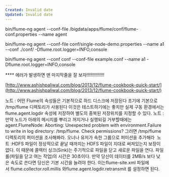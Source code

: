 ```yaml
---
Created: Invalid date
Updated: Invalid date
---
```

bin/flume-ng agent --conf-file /bigdata/apps/flume/conf/flume-conf.properties --name agent

bin/flume-ng agent --conf-file conf/single-node-demo.properties --name a1 --conf ./conf/ -Dflume.root.logger=INFO,console

bin/flume-ng agent --conf conf --conf-file example.conf --name a1 -Dflume.root.logger=INFO,console

**** 에러가 발생하면 맨 마지막줄을 잘 보자!!!!!!!!!!!!!!

[http://www.ashishpaliwal.com/blog/2013/12/flume-cookbook-quick-start/](http://www.ashishpaliwal.com/blog/2013/12/flume-cookbook-quick-start/)

노트 : 어떤 Flume의 속성들은 기본적으로 하드 디스크에 저장된다 초기에 기본으로 /tmp/flume 디렉토리가 사용된다 이것은 테스트하기에는 좋치만 실제 구동 환경에서는 flume.agent.logdir 속성에 저장하여 별도의 중복된 저장위치를 지정할 수 있다. 노트 : 만약 노드가 아래의 메시지를 뿌리고 꺼지거나 실행되길 거부할때에는 agent.FlumeNode: Aborting: Unexpected problem with environment.Failure to write in log directory: /tmp/flume. Check permissions? 그러면 /tmp/flume 디렉토리의 퍼미션을 조사해봐라. 오너나 유저가 속한 그룹으로 퍼미션을 추가해라  노트 :HDFS 파일이 정상적으로 끝날 때까지는 HDFS 파일이 지대로 써져있는지 보장이 없다. 이 때문에 콜렉터 싱크(Sink)는 주기적으로 파일을 닫고 새로운 파일을 연다. 파일 롤(파일을 닫고 여는 작업)의 시간은 30초이다. 만약 당신이 데이터를 2MB/s 보다 낮은 속도로 쓴다면 당신은 기본 시간을 늘려야 한다. 이는flume-site.xml 파일에서 flume.collector.roll.millis 와flume.agent.logdir.retransmit 를 설정하면 된다.